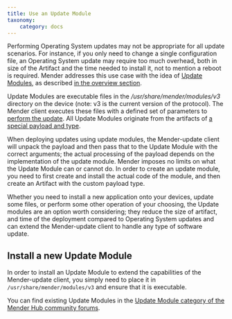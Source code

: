```yaml
---
title: Use an Update Module
taxonomy:
    category: docs
---
```


Performing Operating System updates may not be appropriate for all update scenarios.  For instance, if you only need to change a single configuration file, an Operating System update may require too much overhead, both in size of the Artifact and the time needed to install it, not to mention a reboot is required. Mender addresses this use case with
the idea of [Update Modules](../../02.Overview/15.Taxonomy/docs.md),  as described [in the overview section](../../02.Overview/01.Introduction/docs.md#application-updates).

Update Modules are executable files in the _/usr/share/mender/modules/v3_
directory on the device (note: v3 is the current version of the protocol). The Mender
client executes these files with a defined set of parameters to [perform the update](../../06.Artifact-creation/08.Create-a-custom-Update-Module/docs.md#The-state-machine-workflow).
All Update Modules originate from the artifacts of [a special payload and type](../../06.Artifact-creation/08.Create-a-custom-Update-Module/docs.md#Create-an-Artifact-with-a-payload-for-the-new-Update-Module).

When deploying updates using update modules, the Mender-update client will unpack the payload and then pass that to the Update Module with the correct arguments; the actual processing of the payload depends on the implementation of the update module. Mender imposes no limits on what the Update Module can or cannot do. In order to create an update module, you need to first create and install the actual code of the module, and then create an Artifact with the custom payload type.

Whether you need to install a new application onto your devices, update some files,
or perform some other operation of your choosing, the Update modules are
an option worth considering; they reduce the size of artifact, and time
of the deployment compared to Operating System updates and can extend the
Mender-update client to handle any type of software update.


## Install a new Update Module

In order to install an Update Module to extend the capabilities of the Mender-update client, you simply need to place it in `/usr/share/mender/modules/v3` and ensure that it is executable.

You can find existing Update Modules in the [Update Module category of the Mender Hub community forums](https://hub.mender.io/c/update-modules?target=_blank).

